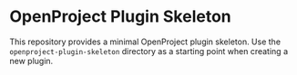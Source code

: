 # OpenProject Plugin Skeleton

This repository provides a minimal OpenProject plugin skeleton. Use the `openproject-plugin-skeleton` directory as a starting point when creating a new plugin.
